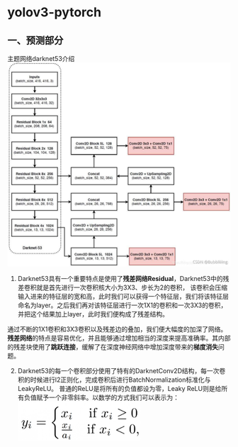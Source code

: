 # yolov3-pytorch
## 一、预测部分
主题网络darknet53介绍
![darknet53](https://github.com/SZUZOUXu/yolov3-pytorch/blob/main/image/darknet53.jpg)
1. Darknet53具有一个重要特点是使用了**残差网络Residual**，Darknet53中的残差卷积就是首先进行一次卷积核大小为3X3、步长为2的卷积，
该卷积会压缩输入进来的特征层的宽和高，此时我们可以获得一个特征层，我们将该特征层命名为layer。之后我们再对该特征层进行一次1X1的卷积和一次3X3的卷积，
并把这个结果加上layer，此时我们便构成了残差结构。

通过不断的1X1卷积和3X3卷积以及残差边的叠加，我们便大幅度的加深了网络。
**残差网络**的特点是容易优化，并且能够通过增加相当的深度来提高准确率。其内部的残差块使用了**跳跃连接**，缓解了在深度神经网络中增加深度带来的**梯度消失**问题。

2. Darknet53的每一个卷积部分使用了特有的DarknetConv2D结构，每一次卷积的时候进行l2正则化，完成卷积后进行BatchNormalization标准化与LeakyReLU。
普通的ReLU是将所有的负值都设为零，Leaky ReLU则是给所有负值赋予一个非零斜率。以数学的方式我们可以表示为：
![LeakyReLU](https://github.com/SZUZOUXu/yolov3-pytorch/blob/main/image/LeakyReLU.png)
